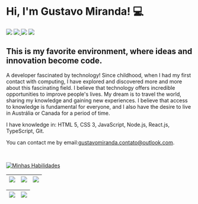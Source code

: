 <h1> Hi, I'm Gustavo Miranda! 💻</h1>

<div> 
     <a href="https://instagram.com/mirandagustavo__?igshid=MzRlODBiNWFlZA==" target="_blank"><img src="https://img.shields.io/badge/-Instagram-%23E4405F?style=for-the-badge&logo=instagram&logoColor=white" target="_blank"></a> 
     <a href = "mailto:gustavomiranda.contato@gmail.com"><img src="https://img.shields.io/badge/Gmail-D14836?style=for-the-badge&logo=gmail&logoColor=white" target="_blank"</a>
     <a href="https://www.linkedin.com/mwlite/in/gustavo-miranda-b87a73276" target="_blank"><img src="https://img.shields.io/badge/-LinkedIn-%230077B5?style=for-the-badge&logo=linkedin&logoColor=white" target="_blank"></a>
     <a href="https://wa.me/+5548996899870" target="_blank"><img src="https://img.shields.io/badge/WhatsApp-25D366?style=for-the-badge&logo=whatsapp&logoColor=white" target="_blank"></a>
 </div>
<h2 align="left">
This is my favorite environment, where ideas and innovation become code.
</h2>
<p>A developer fascinated by technology! Since childhood, when I had my first contact with computing, I have explored and discovered more and more about this fascinating field. I believe that technology offers incredible opportunities to improve people's lives. My dream is to travel the world, sharing my knowledge and gaining new experiences. I believe that access to knowledge is fundamental for everyone, and I also have the desire to live in Austrália or Canada for a period of time.</p>

<p>I have knowledge in: HTML 5, CSS 3, JavaScript, Node.js, React.js, TypeScript, Git.</p>
<p>You can contact me by email:<a href="mailto:gustavomiranda.contato@outlook.com">gustavomiranda.contato@outlook.com</a>.</p> 
<br>

<div align="left">
 
[![Minhas Habilidades](https://skillicons.dev/icons?i=html,css,js,nodejs,react,ts,git,figma,vscode
)](https://skillicons.dev)

  </div>
  
  | ![](http://github-profile-summary-cards.vercel.app/api/cards/stats?username=GustavoMiranda01&theme=nord_dark) | ![](http://github-profile-summary-cards.vercel.app/api/cards/repos-per-language?username=GustavoMiranda01&hide=Html&theme=nord_dark) | ![](http://github-profile-summary-cards.vercel.app/api/cards/most-commit-language?username=GustavoMiranda01&theme=nord_dark) |
| :-: | :-: | :-: |

| ![](http://github-profile-summary-cards.vercel.app/api/cards/profile-details?username=GustavoMiranda01&theme=nord_dark) | ![](https://github-readme-streak-stats.herokuapp.com/?user=GustavoMiranda01&hide_border=true&date_format=M%20j%5B%2C%20Y%5D&background=2D3742&stroke=2D3742&ring=6bbbca&fire=6bbbca&currStreakNum=fff&sideNums=6bbbca&currStreakLabel=6bbbca&sideLabels=fff&dates=fff) |
| :-: | :-: |
